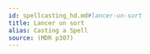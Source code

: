```yaml
---
id: spellcasting_hd.md#lancer-un-sort
title: Lancer un sort
alias: Casting a Spell
source: (MDR p307)
---
```


